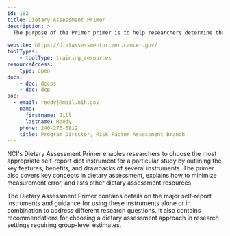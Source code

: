```yaml
---
id: 182
title: Dietary Assessment Primer
description: >
  The purpose of the Primer primer is to help researchers determine the best way to assess diet for any study in which estimates of group intakes are required. 
    
website: https://dietassessmentprimer.cancer.gov/
toolTypes:
    - toolType: training_resources
resourceAccess:
    type: open
docs:
    - doc: dccps
    - doc: dcp
poc:
  - email: reedyj@mail.nih.gov
    name:
      firstname: Jill
      lastname: Reedy
    phone: 240-276-6812
    title: Program Director, Risk Factor Assessment Branch
---
```

NCI's Dietary Assessment Primer enables researchers to choose the most appropriate self-report diet instrument for a particular study by outlining the key features, benefits, and drawbacks of several instruments. The primer also covers key concepts in dietary assessment, explains how to minimize measurement error, and lists other dietary assessment resources.

The Dietary Assessment Primer contains details on the major self-report instruments and guidance for using these instruments alone or in combination to address different research questions. It also contains recommendations for choosing a dietary assessment approach in research settings requiring group-level estimates.